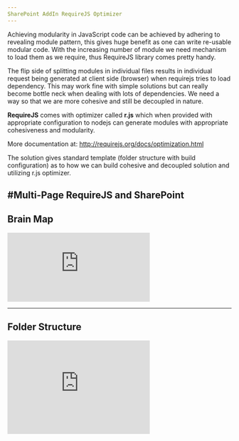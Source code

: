 ```yaml
---
SharePoint AddIn RequireJS Optimizer
---
```


Achieving modularity in JavaScript code can be achieved by adhering to
revealing module pattern, this gives huge benefit as one can write
re-usable modular code. With the increasing number of module we need
mechanism to load them as we require, thus RequireJS library comes
pretty handy.

The flip side of splitting modules in individual files results in
individual request being generated at client side (browser) when
requirejs tries to load dependency. This may work fine with simple
solutions but can really become bottle neck when dealing with lots of
dependencies. We need a way so that we are more cohesive and still be
decoupled in nature.

**RequireJS** comes with optimizer called **r.js** which when provided
with appropriate configuration to nodejs can generate modules with
appropriate cohesiveness and modularity.

More documentation at: <http://requirejs.org/docs/optimization.html>

The solution gives standard template (folder structure with build
configuration) as to how we can build cohesive and decoupled solution
and utilizing r.js optimizer.


#Multi-Page RequireJS and SharePoint
---
## Brain Map

<iframe src="https://onedrive.live.com/embed?cid=1F816D036F021D89&resid=1F816D036F021D89%219184&authkey=AKgVJTjtx4Rmwss" width="320" height="155" frameborder="0" scrolling="no"></iframe>

---

## Folder Structure

<iframe src="https://onedrive.live.com/embed?cid=1F816D036F021D89&resid=1F816D036F021D89%219185&authkey=AKNPy05hkNC5Vrc" width="320" height="210" frameborder="0" scrolling="no"></iframe>